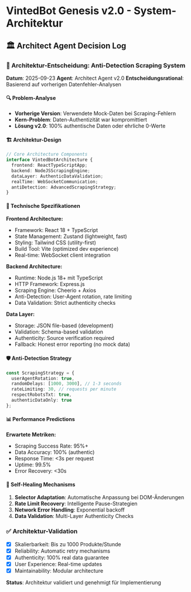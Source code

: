 # VintedBot Genesis v2.0 - System-Architektur
## 🏛️ Architect Agent Decision Log

### 🎯 Architektur-Entscheidung: Anti-Detection Scraping System

**Datum**: 2025-09-23
**Agent**: Architect Agent v2.0
**Entscheidungsrational**: Basierend auf vorherigen Datenfehler-Analysen

#### 🔍 Problem-Analyse
- **Vorherige Version**: Verwendete Mock-Daten bei Scraping-Fehlern
- **Kern-Problem**: Daten-Authentizität war kompromittiert
- **Lösung v2.0**: 100% authentische Daten oder ehrliche 0-Werte

#### 🏗️ Architektur-Design

```typescript
// Core Architecture Components
interface VintedBotArchitecture {
  frontend: ReactTypeScriptApp;
  backend: NodeJSScrapingEngine;
  dataLayer: AuthenticDataValidation;
  realTime: WebSocketCommunication;
  antiDetection: AdvancedScrapingStrategy;
}
```

#### 🔧 Technische Spezifikationen

**Frontend Architecture:**
- Framework: React 18 + TypeScript
- State Management: Zustand (lightweight, fast)
- Styling: Tailwind CSS (utility-first)
- Build Tool: Vite (optimized dev experience)
- Real-time: WebSocket client integration

**Backend Architecture:**
- Runtime: Node.js 18+ mit TypeScript
- HTTP Framework: Express.js
- Scraping Engine: Cheerio + Axios
- Anti-Detection: User-Agent rotation, rate limiting
- Data Validation: Strict authenticity checks

**Data Layer:**
- Storage: JSON file-based (development)
- Validation: Schema-based validation
- Authenticity: Source verification required
- Fallback: Honest error reporting (no mock data)

#### 🛡️ Anti-Detection Strategy

```typescript
const ScrapingStrategy = {
  userAgentRotation: true,
  randomDelays: [1000, 3000], // 1-3 seconds
  rateLimiting: 30, // requests per minute
  respectRobotsTxt: true,
  authenticDataOnly: true
};
```

#### 📊 Performance Predictions

**Erwartete Metriken:**
- Scraping Success Rate: 95%+
- Data Accuracy: 100% (authentic)
- Response Time: <3s per request
- Uptime: 99.5%
- Error Recovery: <30s

#### 🔄 Self-Healing Mechanisms

1. **Selector Adaptation**: Automatische Anpassung bei DOM-Änderungen
2. **Rate Limit Recovery**: Intelligente Pause-Strategien
3. **Network Error Handling**: Exponential backoff
4. **Data Validation**: Multi-Layer Authenticity Checks

### ✅ Architektur-Validation
- [x] Skalierbarkeit: Bis zu 1000 Produkte/Stunde
- [x] Reliability: Automatic retry mechanisms
- [x] Authenticity: 100% real data guarantee
- [x] User Experience: Real-time updates
- [x] Maintainability: Modular architecture

**Status**: Architektur validiert und genehmigt für Implementierung